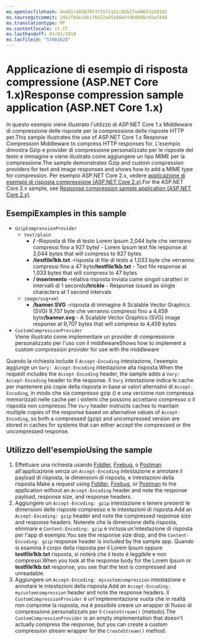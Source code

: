 ```yaml
---
ms.openlocfilehash: 4add1c40387073f35711b2c8db27e48657a18192
ms.sourcegitcommit: 24b1f6decbb17bb22a45166e5fdb0845c65af498
ms.translationtype: MT
ms.contentlocale: it-IT
ms.lasthandoff: 03/01/2019
ms.locfileid: "57061628"
---
```

# <a name="response-compression-sample-application-aspnet-core-1x"></a><span data-ttu-id="1df53-101">Applicazione di esempio di risposta compressione (ASP.NET Core 1.x)</span><span class="sxs-lookup"><span data-stu-id="1df53-101">Response compression sample application (ASP.NET Core 1.x)</span></span>

<span data-ttu-id="1df53-102">In questo esempio viene illustrato l'utilizzo di ASP.NET Core 1.x Middleware di compressione delle risposte per la compressione delle risposte HTTP per.</span><span class="sxs-lookup"><span data-stu-id="1df53-102">This sample illustrates the use of ASP.NET Core 1.x Response Compression Middleware to compress HTTP responses for.</span></span> <span data-ttu-id="1df53-103">L'esempio dimostra Gzip e provider di compressione personalizzato per le risposte del testo e immagine e viene illustrato come aggiungere un tipo MIME per la compressione.</span><span class="sxs-lookup"><span data-stu-id="1df53-103">The sample demonstrates Gzip and custom compression providers for text and image responses and shows how to add a MIME type for compression.</span></span> <span data-ttu-id="1df53-104">Per esempio ASP.NET Core 2.x, vedere [applicazione di esempio di risposta compressione (ASP.NET Core 2.x)](https://github.com/aspnet/Docs/tree/master/aspnetcore/performance/response-compression/samples/2.x).</span><span class="sxs-lookup"><span data-stu-id="1df53-104">For the ASP.NET Core 2.x sample, see [Response compression sample application (ASP.NET Core 2.x)](https://github.com/aspnet/Docs/tree/master/aspnetcore/performance/response-compression/samples/2.x).</span></span>

## <a name="examples-in-this-sample"></a><span data-ttu-id="1df53-105">Esempi</span><span class="sxs-lookup"><span data-stu-id="1df53-105">Examples in this sample</span></span>

* `GzipCompressionProvider`
  * `text/plain`
    * <span data-ttu-id="1df53-106">**/** -Risposta di file di testo Lorem Ipsum 2,044 byte che verranno compressi fino a 927 byte</span><span class="sxs-lookup"><span data-stu-id="1df53-106">**/** - Lorem Ipsum text file response at 2,044 bytes that will compress to 927 bytes</span></span>
    * <span data-ttu-id="1df53-107">**/testfile1kb.txt** -risposta di file di testo a 1,033 byte che verranno compressi fino a 47 byte</span><span class="sxs-lookup"><span data-stu-id="1df53-107">**/testfile1kb.txt** - Text file response at 1,033 bytes that will compress to 47 bytes</span></span>
    * <span data-ttu-id="1df53-108">**/ inserimento** -relativa risposta inviata come singoli caratteri in intervalli di 1 secondo</span><span class="sxs-lookup"><span data-stu-id="1df53-108">**/trickle** - Response issued as single characters at 1 second intervals</span></span>
  * `image/svg+xml`
    * <span data-ttu-id="1df53-109">**/banner.SVG** -risposta di immagine A Scalable Vector Graphics (SVG) 9,707 byte che verranno compressi fino a 4,459 byte</span><span class="sxs-lookup"><span data-stu-id="1df53-109">**/banner.svg** - A Scalable Vector Graphics (SVG) image response at 9,707 bytes that will compress to 4,459 bytes</span></span>
* `CustomCompressionProvider`<br><span data-ttu-id="1df53-110">Viene illustrato come implementare un provider di compressione personalizzato per l'uso con il middleware</span><span class="sxs-lookup"><span data-stu-id="1df53-110">Shows how to implement a custom compression provider for use with the middleware</span></span>

<span data-ttu-id="1df53-111">Quando la richiesta include il `Accept-Encoding` intestazione, l'esempio aggiunge un `Vary: Accept-Encoding` intestazione alla risposta.</span><span class="sxs-lookup"><span data-stu-id="1df53-111">When the request includes the `Accept-Encoding` header, the sample adds a `Vary: Accept-Encoding` header to the response.</span></span> <span data-ttu-id="1df53-112">Il `Vary` intestazione indica le cache per mantenere più copie della risposta in base ai valori alternativi di `Accept-Encoding`, in modo che sia compresso gzip () e una versione non compressa memorizzati nelle cache per i sistemi che possono accettano compresso o il risposta non compresso.</span><span class="sxs-lookup"><span data-stu-id="1df53-112">The `Vary` header instructs caches to maintain multiple copies of the response based on alternative values of `Accept-Encoding`, so both a compressed (gzip) and uncompressed version are stored in caches for systems that can either accept the compressed or the uncompressed response.</span></span>

## <a name="using-the-sample"></a><span data-ttu-id="1df53-113">Utilizzo dell'esempio</span><span class="sxs-lookup"><span data-stu-id="1df53-113">Using the sample</span></span>

1. <span data-ttu-id="1df53-114">Effettuare una richiesta usando [Fiddler](http://www.telerik.com/fiddler), [Firebug](http://getfirebug.com/), o [Postman](https://www.getpostman.com/) all'applicazione senza un `Accept-Encoding` intestazione e annotare il payload di risposta, le dimensioni di risposta, e intestazioni della risposta.</span><span class="sxs-lookup"><span data-stu-id="1df53-114">Make a request using [Fiddler](http://www.telerik.com/fiddler), [Firebug](http://getfirebug.com/), or [Postman](https://www.getpostman.com/) to the application without an `Accept-Encoding` header and note the response payload, response size, and response headers.</span></span>
1. <span data-ttu-id="1df53-115">Aggiungere un `Accept-Encoding: gzip` intestazione e tenere presenti le dimensioni delle risposte compresso e le intestazioni di risposta.</span><span class="sxs-lookup"><span data-stu-id="1df53-115">Add an `Accept-Encoding: gzip` header and note the compressed response size and response headers.</span></span> <span data-ttu-id="1df53-116">Noterete che la dimensione della risposta, eliminare e `Content-Encoding: gzip` è inclusa un'intestazione di risposta per l'app di esempio.</span><span class="sxs-lookup"><span data-stu-id="1df53-116">You see the response size drop, and the `Content-Encoding: gzip` response header is included by the sample app.</span></span> <span data-ttu-id="1df53-117">Quando si esamina il corpo della risposta per il Lorem Ipsum oppure **testfile1kb.txt** risposta, si noterà che il testo è leggibile e non compressi.</span><span class="sxs-lookup"><span data-stu-id="1df53-117">When you look at the response body for the Lorem Ipsum or **testfile1kb.txt** response, you see that the text is compressed and unreadable.</span></span>
1. <span data-ttu-id="1df53-118">Aggiungere un `Accept-Encoding: mycustomcompression` intestazione e annotare le intestazioni della risposta.</span><span class="sxs-lookup"><span data-stu-id="1df53-118">Add an `Accept-Encoding: mycustomcompression` header and note the response headers.</span></span> <span data-ttu-id="1df53-119">Il `CustomCompressionProvider` è un'implementazione vuota che in realtà non comprime la risposta, ma è possibile creare un wrapper di flusso di compressione personalizzato per il `CreateStream()` (metodo).</span><span class="sxs-lookup"><span data-stu-id="1df53-119">The `CustomCompressionProvider` is an empty implementation that doesn't actually compress the response, but you can create a custom compression stream wrapper for the `CreateStream()` method.</span></span>
